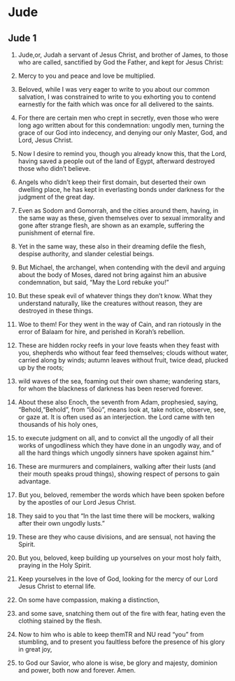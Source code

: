 # Jude

## Jude 1

1. Jude,or, Judah a servant of Jesus Christ, and brother of James, to those who are called, sanctified by God the Father, and kept for Jesus Christ:

2. Mercy to you and peace and love be multiplied.  

3.   Beloved, while I was very eager to write to you about our common salvation, I was constrained to write to you exhorting you to contend earnestly for the faith which was once for all delivered to the saints.

4. For there are certain men who crept in secretly, even those who were long ago written about for this condemnation: ungodly men, turning the grace of our God into indecency, and denying our only Master, God, and Lord, Jesus Christ.  

5.   Now I desire to remind you, though you already know this, that the Lord, having saved a people out of the land of Egypt, afterward destroyed those who didn’t believe.

6. Angels who didn’t keep their first domain, but deserted their own dwelling place, he has kept in everlasting bonds under darkness for the judgment of the great day.

7. Even as Sodom and Gomorrah, and the cities around them, having, in the same way as these, given themselves over to sexual immorality and gone after strange flesh, are shown as an example, suffering the punishment of eternal fire.

8. Yet in the same way, these also in their dreaming defile the flesh, despise authority, and slander celestial beings.

9. But Michael, the archangel, when contending with the devil and arguing about the body of Moses, dared not bring against him an abusive condemnation, but said, “May the Lord rebuke you!”

10. But these speak evil of whatever things they don’t know. What they understand naturally, like the creatures without reason, they are destroyed in these things.

11. Woe to them! For they went in the way of Cain, and ran riotously in the error of Balaam for hire, and perished in Korah’s rebellion.

12. These are hidden rocky reefs in your love feasts when they feast with you, shepherds who without fear feed themselves; clouds without water, carried along by winds; autumn leaves without fruit, twice dead, plucked up by the roots;

13. wild waves of the sea, foaming out their own shame; wandering stars, for whom the blackness of darkness has been reserved forever.

14. About these also Enoch, the seventh from Adam, prophesied, saying, “Behold,“Behold”, from “ἰδοὺ”, means look at, take notice, observe, see, or gaze at. It is often used as an interjection. the Lord came with ten thousands of his holy ones,

15. to execute judgment on all, and to convict all the ungodly of all their works of ungodliness which they have done in an ungodly way, and of all the hard things which ungodly sinners have spoken against him.”

16. These are murmurers and complainers, walking after their lusts (and their mouth speaks proud things), showing respect of persons to gain advantage.  

17.   But you, beloved, remember the words which have been spoken before by the apostles of our Lord Jesus Christ.

18. They said to you that “In the last time there will be mockers, walking after their own ungodly lusts.”

19. These are they who cause divisions, and are sensual, not having the Spirit.

20. But you, beloved, keep building up yourselves on your most holy faith, praying in the Holy Spirit.

21. Keep yourselves in the love of God, looking for the mercy of our Lord Jesus Christ to eternal life.

22. On some have compassion, making a distinction,

23. and some save, snatching them out of the fire with fear, hating even the clothing stained by the flesh.  

24.   Now to him who is able to keep themTR and NU read “you” from stumbling, and to present you faultless before the presence of his glory in great joy,

25. to God our Savior, who alone is wise, be glory and majesty, dominion and power, both now and forever. Amen.    